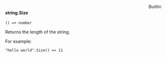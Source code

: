 <div style="float:right"><span class="builtin">Builtin</span></div>

#### string.Size

``` suneido
() => number
```

Returns the length of the string.

For example:

``` suneido
"hello world".Size() => 11
```